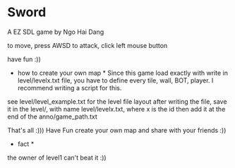 # Sword
A EZ SDL game by Ngo Hai Dang

to move, press AWSD 
to attack, click left mouse button 

have fun :))

* how to create your own map * 
Since this game load exactly with write in level/levelx.txt file, you have to define every tile, wall, BOT, player. I recommend writing a script for this.

see level/level_example.txt for the level file layout
after writing the file, save it in the level/, with name level/levelx.txt, where x is the id 
then add it at the end of the anno/game_path.txt

That's all :)))
Have Fun create your own map and share with your friends :))
* fact * 

the owner of level1 can't beat it :))
